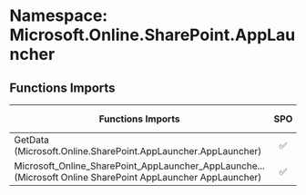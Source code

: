 # Namespace: Microsoft.Online.SharePoint.AppLauncher

## Functions Imports

Functions Imports | SPO | SP 2019 | SP 2016 | SP 2013
----------|:---:|:-------:|:-------:|:-------:
GetData (Microsoft.Online.SharePoint.AppLauncher.AppLauncher) | ✅ | ❌ | ❌ | ❌
<span title="Microsoft_Online_SharePoint_AppLauncher_AppLauncher">Microsoft_Online_SharePoint_AppLauncher_AppLaunche...</span> (Microsoft Online SharePoint AppLauncher AppLauncher) | ✅ | ❌ | ❌ | ❌